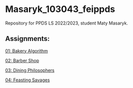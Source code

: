 # Masaryk_103043_feippds
Repository for PPDS LS 2022/2023, student Maty Masaryk.

## Assignments:

[01: Bakery Algorithm](https://github.com/MatyMasaryk/Masaryk_103043_feippds/tree/01)

[02: Barber Shop](https://github.com/MatyMasaryk/Masaryk_103043_feippds/tree/02)

[03: Dining Philosophers](https://github.com/MatyMasaryk/Masaryk_103043_feippds/tree/03)

[04: Feasting Savages](https://github.com/MatyMasaryk/Masaryk_103043_feippds/tree/04)
